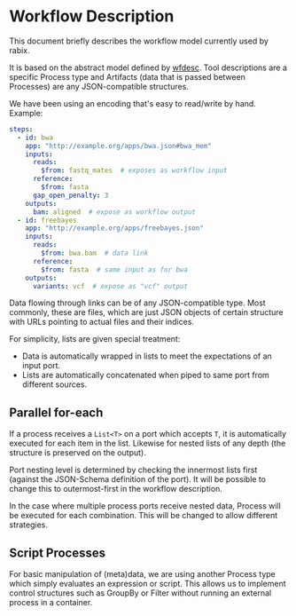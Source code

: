 # Workflow Description

This document briefly describes the workflow model currently used by rabix.

It is based on the abstract model defined by [wfdesc](http://wf4ever.github.io/ro/#wfdesc).
Tool descriptions are a specific Process type and Artifacts (data that is passed between Processes) are any JSON-compatible structures.

We have been using an encoding that's easy to read/write by hand. Example:

```yaml
steps:
  - id: bwa
    app: "http://example.org/apps/bwa.json#bwa_mem"
    inputs:
      reads:
        $from: fastq_mates  # exposes as workflow input
      reference:
        $from: fasta
      gap_open_penalty: 3
    outputs:
      bam: aligned  # expose as workflow output
  - id: freebayes
    app: "http://example.org/apps/freebayes.json"
    inputs:
      reads:
        $from: bwa.bam  # data link
      reference:
        $from: fasta  # same input as for bwa
    outputs:
      variants: vcf  # expose as "vcf" output
```

Data flowing through links can be of any JSON-compatible type.
 Most commonly, these are files, which are just JSON objects of certain structure with URLs pointing to actual files and their indices.

For simplicity, lists are given special treatment:
 - Data is automatically wrapped in lists to meet the expectations of an input port.
 - Lists are automatically concatenated when piped to same port from different sources.


## Parallel for-each

If a process receives a ```List<T>``` on a port which accepts ```T```, it is automatically executed for each item in the list.
Likewise for nested lists of any depth (the structure is preserved on the output).

Port nesting level is determined by checking the innermost lists first (against the JSON-Schema definition of the port).
 It will be possible to change this to outermost-first in the workflow description.

In the case where multiple process ports receive nested data, Process will be executed for each combination.
 This will be changed to allow different strategies.


## Script Processes

For basic manipulation of (meta)data, we are using another Process type which simply evaluates an expression or script.
 This allows us to implement control structures such as GroupBy or Filter without running an external process in a container.

